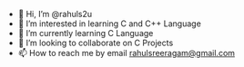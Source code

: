 - 👋 Hi, I’m @rahuls2u
- 👀 I’m interested in learning C and C++ Language 
- 🌱 I’m currently learning C Language 
- 💞️ I’m looking to collaborate on C Projects 
- 📫 How to reach me by email rahulsreeragam@gmail.com

<!---
rahuls2u/rahuls2u is a ✨ special ✨ repository because its `README.md` (this file) appears on your GitHub profile.
You can click the Preview link to take a look at your changes.
--->
